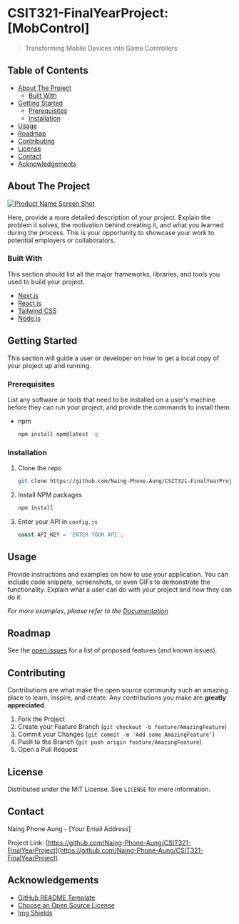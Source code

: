 # CSIT321-FinalYearProject: [MobControl]

> Transforming Mobile Devices into Game Controllers

## Table of Contents

- [About The Project](#about-the-project)
  - [Built With](#built-with)
- [Getting Started](#getting-started)
  - [Prerequisites](#prerequisites)
  - [Installation](#installation)
- [Usage](#usage)
- [Roadmap](#roadmap)
- [Contributing](#contributing)
- [License](#license)
- [Contact](#contact)
- [Acknowledgements](#acknowledgements)

## About The Project

[![Product Name Screen Shot][product-screenshot]](https://example.com)

Here, provide a more detailed description of your project. Explain the problem it solves, the motivation behind creating it, and what you learned during the process. This is your opportunity to showcase your work to potential employers or collaborators.

### Built With

This section should list all the major frameworks, libraries, and tools you used to build your project.

*   [Next.js](https://nextjs.org/)
*   [React.js](https://reactjs.org/)
*   [Tailwind CSS](https://tailwindcss.com/)
*   [Node.js](https://nodejs.org/)

## Getting Started

This section will guide a user or developer on how to get a local copy of your project up and running.

### Prerequisites

List any software or tools that need to be installed on a user's machine before they can run your project, and provide the commands to install them.

*   npm
    ```sh
    npm install npm@latest -g
    ```

### Installation

1.  Clone the repo
    ```sh
    git clone https://github.com/Naing-Phone-Aung/CSIT321-FinalYearProject.git
    ```
2.  Install NPM packages
    ```sh
    npm install
    ```
3.  Enter your API in `config.js`
    ```js
    const API_KEY = 'ENTER YOUR API';
    ```

## Usage

Provide instructions and examples on how to use your application. You can include code snippets, screenshots, or even GIFs to demonstrate the functionality. Explain what a user can do with your project and how they can do it.

_For more examples, please refer to the [Documentation](https://example.com)_

## Roadmap

See the [open issues](https://github.com/Naing-Phone-Aung/CSIT321-FinalYearProject/issues) for a list of proposed features (and known issues).

## Contributing

Contributions are what make the open source community such an amazing place to learn, inspire, and create. Any contributions you make are **greatly appreciated**.

1.  Fork the Project
2.  Create your Feature Branch (`git checkout -b feature/AmazingFeature`)
3.  Commit your Changes (`git commit -m 'Add some AmazingFeature'`)
4.  Push to the Branch (`git push origin feature/AmazingFeature`)
5.  Open a Pull Request

## License

Distributed under the MIT License. See `LICENSE` for more information.

## Contact

Naing Phone Aung - [Your Email Address]

Project Link: [https://github.com/Naing-Phone-Aung/CSIT321-FinalYearProject](https://github.com/Naing-Phone-Aung/CSIT321-FinalYearProject)

## Acknowledgements

*   [GitHub README Template](https://github.com/othneildrew/Best-README-Template)
*   [Choose an Open Source License](https://choosealicense.com)
*   [Img Shields](https://shields.io)

[product-screenshot]: images/screenshot.png






